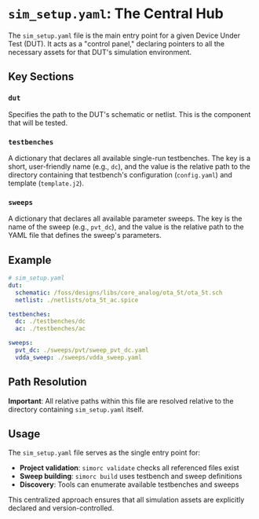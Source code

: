 # `sim_setup.yaml`: The Central Hub

The `sim_setup.yaml` file is the main entry point for a given Device Under Test (DUT). It acts as a "control panel," declaring pointers to all the necessary assets for that DUT's simulation environment.

## Key Sections

### `dut`
Specifies the path to the DUT's schematic or netlist. This is the component that will be tested.

### `testbenches`
A dictionary that declares all available single-run testbenches. The key is a short, user-friendly name (e.g., `dc`), and the value is the relative path to the directory containing that testbench's configuration (`config.yaml`) and template (`template.j2`).

### `sweeps`
A dictionary that declares all available parameter sweeps. The key is the name of the sweep (e.g., `pvt_dc`), and the value is the relative path to the YAML file that defines the sweep's parameters.

## Example

```yaml
# sim_setup.yaml
dut:
  schematic: /foss/designs/libs/core_analog/ota_5t/ota_5t.sch
  netlist: ./netlists/ota_5t_ac.spice

testbenches:
  dc: ./testbenches/dc
  ac: ./testbenches/ac

sweeps:
  pvt_dc: ./sweeps/pvt/sweep_pvt_dc.yaml
  vdda_sweep: ./sweeps/vdda_sweep.yaml
```

## Path Resolution

**Important**: All relative paths within this file are resolved relative to the directory containing `sim_setup.yaml` itself.

## Usage

The `sim_setup.yaml` file serves as the single entry point for:

- **Project validation**: `simorc validate` checks all referenced files exist
- **Sweep building**: `simorc build` uses testbench and sweep definitions
- **Discovery**: Tools can enumerate available testbenches and sweeps

This centralized approach ensures that all simulation assets are explicitly declared and version-controlled.